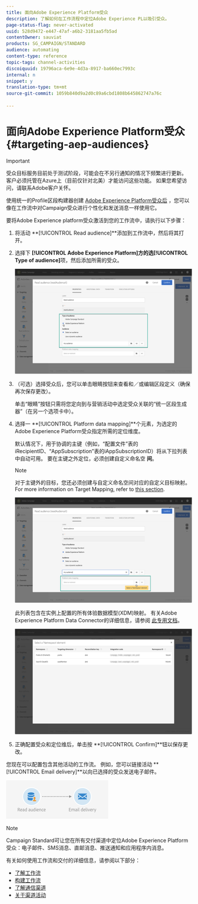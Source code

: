 ```yaml
---
title: 面向Adobe Experience Platform受众
description: 了解如何在工作流程中定位Adobe Experience PL以吸引受众。
page-status-flag: never-activated
uuid: 528d9472-e447-47af-a6b2-3181aa5fb5ad
contentOwner: sauviat
products: SG_CAMPAIGN/STANDARD
audience: automating
content-type: reference
topic-tags: channel-activities
discoiquuid: 19796aca-6e9e-4d3a-8917-ba660ec7993c
internal: n
snippet: y
translation-type: tm+mt
source-git-commit: 1059b840d9a2d0c89a6cbd1808b645862747a76c

---
```



# 面向Adobe Experience Platform受众 {#targeting-aep-audiences}

>[!IMPORTANT]
>
>受众目标服务目前处于测试阶段，可能会在不另行通知的情况下频繁进行更新。 客户必须托管在Azure上（目前仅针对北美）才能访问这些功能。 如果您希望访问，请联系Adobe客户关怀。

使用统一的Profile区段构建器创建 [Adobe Experience Platform受众后](../../audiences/using/aep-about-audience-destinations-service.md) ，您可以像在工作流中对Campaign受众进行个性化和发送消息一样使用它。

要将Adobe Experience platform受众激活到您的工作流中，请执行以下步骤：

1. 将活动 **[!UICONTROL Read audience]**添加到工作流中，然后将其打开。

1. 选择下 **[!UICONTROL Adobe Experience Platform]**方的选**[!UICONTROL Type of audience]**&#x200B;项，然后添加所需的受众。

   ![](assets/aep_wkf_readaudience.png)

1. （可选）选择受众后，您可以单击眼睛按钮来查看和／或编辑区段定义（确保再次保存更改）。

   单击“眼睛”按钮只需将您定向到与营销活动中选定受众关联的“统一区段生成器”（在另一个选项卡中）。

1. 选择一 **[!UICONTROL Platform data mapping]**个元素，为选定的Adobe Experience Platform受众指定所需的定位维度。

   默认情况下，用于协调的主键（例如，“配置文件”表的iRecipientID、“AppSubscription”表的iAppSubscriptionID）将从下拉列表中自动可用。 要在主键之外定位，必须创建自定义命名空 **间**。

   >[!NOTE]
   >
   >对于主键外的目标，您还必须创建与自定义命名空间对应的自定义目标映射。 For more information on Target Mapping, refer to [this section](../../administration/using/target-mappings-in-campaign.md).

   ![](assets/aep_wkf_readaudience_namespace.png)

   此列表包含在实例上配置的所有体验数据模型(XDM)映射。 有关Adobe Experience Platform Data Connector的详细信息，请参阅 [此专用文档](../../administration/using/aep-about-data-connector.md)。

   ![](assets/aep_wkf_readaudience_namespace2.png)

1. 正确配置受众和定位维后，单击按 **[!UICONTROL Confirm]**钮以保存更改。

您现在可以配置包含其他活动的工作流。 例如，您可以链接活动 **[!UICONTROL Email delivery]**以向已选择的受众发送电子邮件。

![](assets/aep_wkf_email.png)

>[!NOTE]
>
>Campaign Standard可让您在所有交付渠道中定位Adobe Experience Platform受众：电子邮件、SMS消息、直邮消息、推送通知和应用程序内消息。

有关如何使用工作流和交付的详细信息，请参阅以下部分：

* [了解工作流](../../automating/using/discovering-workflows.md)
* [构建工作流](../../automating/using/building-a-workflow.md)
* [了解通信渠道](../../channels/using/discovering-communication-channels.md)
* [关于渠道活动](../../automating/using/about-channel-activities.md)
